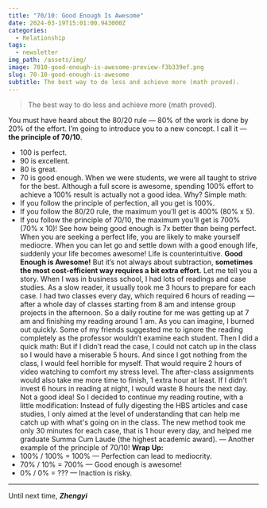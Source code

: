 ```yaml
---
title: "70/10: Good Enough Is Awesome"
date: 2024-03-19T15:01:00.943000Z
categories:
  - Relationship
tags:
  - newsletter
img_path: /assets/img/
image: 7010-good-enough-is-awesome-preview-f3b339ef.png
slug: 70-10-good-enough-is-awesome
subtitle: The best way to do less and achieve more (math proved).
---
```


> The best way to do less and achieve more (math proved).

You must have heard about the 80/20 rule — 80% of the work is done by 20% of the effort. I’m going to introduce you to a new concept. I call it — **the principle of 70/10**.

- 100 is perfect.
- 90 is excellent.
- 80 is great.
- 70 is good enough.
  When we were students, we were all taught to strive for the best. Although a full score is awesome, spending 100% effort to achieve a 100% result is actually not a good idea.
  Why? Simple math:
- If you follow the principle of perfection, all you get is 100%.
- If you follow the 80/20 rule, the maximum you’ll get is 400% (80% x 5).
- If you follow the principle of 70/10, the maximum you’ll get is 700% (70% x 10)!
  See how being good enough is 7x better than being perfect.
  When you are seeking a perfect life, you are likely to make yourself mediocre.
  When you can let go and settle down with a good enough life, suddenly your life becomes awesome!
  Life is counterintuitive.
  **Good Enough is Awesome!**
  But it’s not always about subtraction, **sometimes the most cost-efficient way requires a bit extra effort.**
  Let me tell you a story.
  When I was in business school, I had lots of readings and case studies. As a slow reader, it usually took me 3 hours to prepare for each case.
  I had two classes every day, which required 6 hours of reading — after a whole day of classes starting from 8 am and intense group projects in the afternoon.
  So a daily routine for me was getting up at 7 am and finishing my reading around 1 am.
  As you can imagine, I burned out quickly.
  Some of my friends suggested me to ignore the reading completely as the professor wouldn’t examine each student.
  Then I did a quick math:
  But if I didn’t read the case, I could not catch up in the class so I would have a miserable 5 hours. And since I got nothing from the class, I would feel horrible for myself. That would require 2 hours of video watching to comfort my stress level. The after-class assignments would also take me more time to finish, 1 extra hour at least.
  If I didn’t invest 6 hours in reading at night, I would waste 8 hours the next day.
  Not a good idea!
  So I decided to continue my reading routine, with a little modification:
  Instead of fully digesting the HBS articles and case studies, I only aimed at the level of understanding that can help me catch up with what's going on in the class.
  The new method took me only 30 minutes for each case, that is 1 hour every day, and helped me graduate Summa Cum Laude (the highest academic award). — Another example of the principle of 70/10!
  **Wrap Up:**
- 100% / 100% = 100% — Perfection can lead to mediocrity.
- 70% / 10% = 700% — Good enough is awesome!
- 0% / 0% = ??? — Inaction is risky.

---

Until next time,
_**Zhengyi**_
